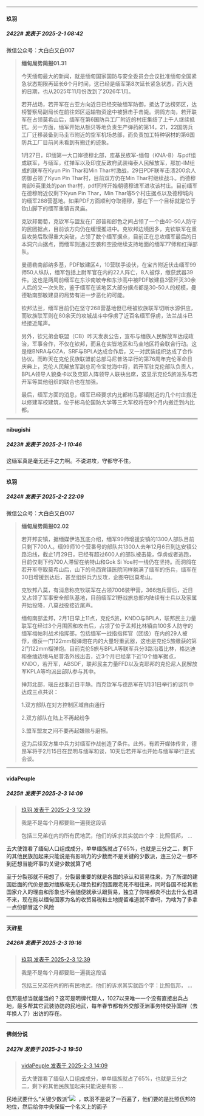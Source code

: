 ﻿
*****

####  玖羽  
##### 2422#       发表于 2025-2-1 08:42

微信公众号：大白白又白007 <blockquote><strong>缅甸局势简报01.31</strong>

今天缅甸最大的新闻，就是缅甸国家国防与安全委员会会议批准缅甸全国紧急状态期限再延长6个月时间，这已经是缅军第8次延长紧急状态，而大选的日期，也从2025年11月份改到了2026年1月。

若开战场，若开军在古亚方向近日已经突破缅军防御，抵达了达榜郊区，达榜警察局副局长在前往郊区运输物资途中被狙击手击毙。洞鸽方向，若开联军在占领莫希山后，缅军在第6国防兵工厂附近的村庄集结了上千人继续抵抗。另一方面，缅军开始从额贝等地负责生产弹药的第14，21，22国防兵工厂迁移装备到马圭市附近的空军机场总部，而负责加工特种钢材的第6国防兵工厂目前尚未看到有搬迁的迹象。

1月27日，印缅第一大口岸德穆北部，库基民族军-缅甸（KNA-B）与pdf组成联军，与缅军，红掸军以及印度反政府武装梅泰人民解放军，那加-IM组成的联军在Kyun Pin Thar和Min Thar村激战，29日PDF联军击溃200余人防御占领了Kyun Pin Thar村，目前双方仍在Min Thar村继续战斗。而德穆南部6英里处的pan thar村，pdf同样开始朝德穆进军进攻该村庄。目前缅军在德穆附近仅剩下Kyun Pin Thar，Min Thar等5个村庄据点以及德穆城内的缅军288营基地。如果PDF方面顺利夺取德穆，那在下一个目标就是位于钦山脚下的缅军重镇吉灵庙。

克钦邦葡萄，克钦军与盟友在广郎普和郎色之间占领了一个由40-50人防守的民团据点，目前该方向仍在缓慢推进中。克钦邦边境因多，克钦联军在重启攻势后取得重大突破，占领了数个缅军据点，目前正在总攻缅军最后的日本洞穴山据点，而缅军则通过空袭和空投继续支持地面的缅军77师和红掸部队。

曼德勒南部纳多基，PDF敏建区4，10营联手设伏，在宝齐附近伏击缅军99师50人纵队，缅军包括上尉军官在内的22人阵亡，8人被俘，缴获武器39件。这也是两周前缅军在东沙南敏寺和东沙高中被PDF敏建县3营歼灭30余人后的又一次失败，鉴于缅军在该地区大部分据点都是30-50人的规模，曼德勒南部敏建县的局势有进一步恶化的可能。

钦邦法兰，缅军目前仍在坚守268营基地但已经被钦族联军切断水源供应，而钦族联军则在80余天的攻城战斗中俘虏了近百名缅军俘虏，法兰战斗已经接近尾声。

另外，钦兄弟会联盟（CB）昨天发表公告，宣布与缅族人民解放军达成政治，军事合作，不仅在钦邦，而且在实皆地区和马圭地区将会联合行动。这是继BNRA与GZA，SRF与BPLA达成合作后，又一对武装组织达成了合作协议。而昨天在克伦民族联盟前总部马尼普洛举行的第76周年克伦革命日庆典上，克伦人民解放军副总司令宝觉海中将，若开军驻克伦部队负责人，BPLA领导人貌桑卡以及克耶人阵领导人联袂出席，这显示克伦5旅派系与若开军等其他组织的联合也在加强。

最后，缅军方面的消息，缅军已经要求内比都彬马那镇附近的几个村庄搬迁以修建军校建筑，位于彬乌伦国防大学等三大军校将在9个月内搬迁到内比都。</blockquote>

*****

####  nibugishi  
##### 2423#       发表于 2025-2-1 10:46

这缅军真是毫无还手之力啊。不说进攻，守都守不住。

*****

####  玖羽  
##### 2424#       发表于 2025-2-2 22:09

微信公众号：大白白又白007 <blockquote><strong>缅甸局势简报02.02</strong>

若开邦安镇，据缅媒伊洛瓦底介绍，缅军99师增援安镇的1300人部队目前只剩下700人。缅99师10个营番号的部队共1300人去年12月6日到达安镇公路沿线，截止1月29日，已经有超过600人的部队被击毙，俘虏或者逃跑，目前仅剩下约700人滞留在纳特山和Gok Si Yoe村一线仍在坚持。而洞鸽在若开军夺取莫希山后，山下的乌西宾镇医院同样躺满了缅军的伤兵，缅军在30日增援到达后，甚至组织兵力反攻，企图夺回莫希山。

克钦邦八莫，有消息称克钦联军在占领7006装甲营，366炮兵营后，近日又占领了军事安全部队基地，目前缅军21野战旅总部内陆续有士兵以及家属开始投降，八莫战役接近尾声。

缅甸南部孟邦，2月1日早上11点，克伦5旅，KNDO与BPLA，联邦民主力量联军在经过3个月围困和攻击后，占领了位于孟邦比林镇由100多人防守的缅军梅帕利战术指挥部，包括缅军一战指指挥官（团级）在内的29人被俘，缴获一门122mm榴弹炮在内的大量轻重武器，这也是克伦5旅缴获的第2门122mm榴弹炮。目前克伦5旅与BPLA等联军兵分3路沿着比林，格达迪和泰缅边境马尼普洛外线出击，近3个月已经拿下近10个缅军据点，KNDO，若开军，ABSDF，联邦民主力量FFD以及克耶邦的克伦尼人民解放军KPLA等均派出部队参与其中。

掸邦北部，瑙丘战事近日平静。而克钦军与德昂军在1月31日举行的谈判中达成三点共识：

1.双方部队在对方控制区域自由通行

2.双方部队在陆上不再起纷争

3.盟军盟友之间不要再起嫌隙与磨擦。

这为后续双方集中兵力对缅军作战创造了条件。此外，有若开媒体传言，德昂军将于2月15日在昆明与缅军和谈，10天后若开军也开始与缅军举行正式会谈。</blockquote>


*****

####  vidaPeuple  
##### 2425#       发表于 2025-2-3 14:09

<blockquote><a href="httphttps://bbs.saraba1st.com/2b/forum.php?mod=redirect&amp;goto=findpost&amp;pid=67338802&amp;ptid=2166322" target="_blank">玖羽 发表于 2025-2-3 12:39</a>

我是不是每个月都要贴一遍我这段话 

包括三兄弟在内的所有民地武，他们的诉求其实就四个字：比照佤邦， ...</blockquote>
去大使馆看了缅甸人口组成成分，单单缅族就占了65%，也就是三分之二，剩下的其他民族加起来只能说是有影响力的少数而不是关键的少数派，连三分之一都不到还想当能坏事的关键少数就算了吧

至于分裂那就不用想了，分裂最重要的就是各国的承认和贸易往来，为了所谓的建国后面的代价是面对缅族毫无心理负担的包围跟老死不相往来，同时各国不给其他国家介入的理由和形象也不会随便就承认跟贸易，独立了你啥都卖不出去什么也进不来，现在能以缅甸国家为名的收贸易税和土地提留难道就不香吗，为啥为了多拿一点份额冒这个风险


*****

####  天祚星  
##### 2426#       发表于 2025-2-3 19:16

<blockquote><a href="httphttps://bbs.saraba1st.com/2b/forum.php?mod=redirect&amp;goto=findpost&amp;pid=67338802&amp;ptid=2166322" target="_blank">玖羽 发表于 2025-2-3 12:39</a>

我是不是每个月都要贴一遍我这段话 

包括三兄弟在内的所有民地武，他们的诉求其实就四个字：比照佤邦， ...</blockquote>
佤邦是想当就能当的？这可是明牌代理人，1027以来唯一一个没有直接出兵占地，最多帮其它武装协防的民地武，每年春节都有外交部亚洲事务特使孙国祥（去年换人了）出访的存在。


*****

####  佛剑分说  
##### 2427#       发表于 2025-2-3 19:50

<blockquote><a href="httphttps://bbs.saraba1st.com/2b/forum.php?mod=redirect&amp;goto=findpost&amp;pid=67339306&amp;ptid=2166322" target="_blank">vidaPeuple 发表于 2025-2-3 14:09</a>

去大使馆看了缅甸人口组成成分，单单缅族就占了65%，也就是三分之二，剩下的其他民族加起来只能说是有影 ...</blockquote>
民地武要什么“关键少数派”<img src="https://static.saraba1st.com/image/smiley/face2017/004.gif" referrerpolicy="no-referrer">  ，玖羽不是说了一百遍了，他们要的是比照佤邦的地位，然后给你中央保留一个名义上的面子

